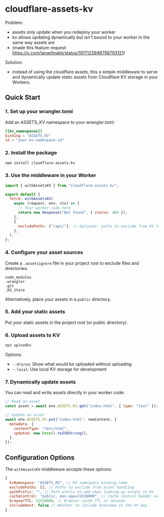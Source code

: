 # cloudflare-assets-kv

Problem:

- assets only update when you redeploy your worker
- kv allows updating dynamically but isn't bound to your worker in the same way assets are
- (made this feature request: https://x.com/janwilmake/status/1917123946798793121)

Solution:

- instead of using the cloudflare assets, this a simple middleware to serve and dynamically update static assets from Cloudflare KV storage in your Workers.

## Quick Start

### 1. Set up your wrangler.toml

Add an ASSETS_KV namespace to your wrangler.toml:

```toml
[[kv_namespaces]]
binding = "ASSETS_KV"
id = "your-kv-namespace-id"
```

### 2. Install the package

```bash
npm install cloudflare-assets-kv
```

### 3. Use the middleware in your Worker

```js
import { withAssetsKV } from "cloudflare-assets-kv";

export default {
  fetch: withAssetsKV(
    async (request, env, ctx) => {
      // Your worker code here
      return new Response("Not Found", { status: 404 });
    },
    {
      excludePaths: ["/api/"], // Optional: paths to exclude from KV lookup
    },
  ),
};
```

### 4. Configure your asset sources

Create a `.assetsignore` file in your project root to exclude files and directories:

```
node_modules
.wrangler
.git
.DS_Store
```

Alternatively, place your assets in a `public` directory.

### 5. Add your static assets

Put your static assets in the project root (or public directory).

### 6. Upload assets to KV

```bash
npx uploadkv
```

Options:

- `--dryrun`: Show what would be uploaded without uploading
- `--local`: Use local KV storage for development

### 7. Dynamically update assets

You can read and write assets directly in your worker code:

```js
// Read an asset
const asset = await env.ASSETS_KV.get("index.html", { type: "text" });

// Update an asset
await env.ASSETS_KV.put("index.html", newContent, {
  metadata: {
    contentType: "text/html",
    updated: new Date().toISOString(),
  },
});
```

## Configuration Options

The `withAssetsKV` middleware accepts these options:

```js
{
  kvNamespace: "ASSETS_KV", // KV namespace binding name
  excludePaths: [], // Paths to exclude from asset handling
  pathPrefix: "", // Path prefix to add when looking up assets in KV
  cacheControl: "public, max-age=31536000", // Cache control header value
  browserTTL: 31536000, // Browser cache TTL in seconds
  includeHost: false // Whether to include hostname in the KV key
}
```
